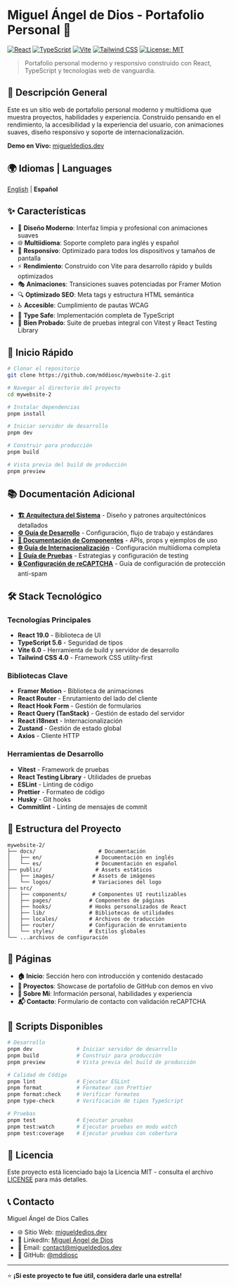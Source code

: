 # Miguel Ángel de Dios - Portafolio Personal 🚀

[![React](https://img.shields.io/badge/React-19.0.0-blue.svg)](https://reactjs.org/)
[![TypeScript](https://img.shields.io/badge/TypeScript-5.6-blue.svg)](https://www.typescriptlang.org/)
[![Vite](https://img.shields.io/badge/Vite-6.0-646CFF.svg)](https://vitejs.dev/)
[![Tailwind CSS](https://img.shields.io/badge/Tailwind%20CSS-4.0-38B2AC.svg)](https://tailwindcss.com/)
[![License: MIT](https://img.shields.io/badge/License-MIT-yellow.svg)](https://opensource.org/licenses/MIT)

> Portafolio personal moderno y responsivo construido con React, TypeScript y tecnologías web de vanguardia.

## 🌟 Descripción General

Este es un sitio web de portafolio personal moderno y multiidioma que muestra proyectos, habilidades y experiencia. Construido pensando en el rendimiento, la accesibilidad y la experiencia del usuario, con animaciones suaves, diseño responsivo y soporte de internacionalización.

**Demo en Vivo:** [migueldedios.dev](https://migueldedios.dev)

## 🌍 Idiomas | Languages

[English](../en/README.md) | **Español**

## ✨ Características

- 🎨 **Diseño Moderno**: Interfaz limpia y profesional con animaciones suaves
- 🌐 **Multiidioma**: Soporte completo para inglés y español
- 📱 **Responsivo**: Optimizado para todos los dispositivos y tamaños de pantalla
- ⚡ **Rendimiento**: Construido con Vite para desarrollo rápido y builds optimizados
- 🎭 **Animaciones**: Transiciones suaves potenciadas por Framer Motion
- 🔍 **Optimizado SEO**: Meta tags y estructura HTML semántica
- ♿ **Accesible**: Cumplimiento de pautas WCAG
- 🎯 **Type Safe**: Implementación completa de TypeScript
- 🧪 **Bien Probado**: Suite de pruebas integral con Vitest y React Testing Library

## 🚀 Inicio Rápido

```bash
# Clonar el repositorio
git clone https://github.com/mddiosc/mywebsite-2.git

# Navegar al directorio del proyecto
cd mywebsite-2

# Instalar dependencias
pnpm install

# Iniciar servidor de desarrollo
pnpm dev

# Construir para producción
pnpm build

# Vista previa del build de producción
pnpm preview
```

## 📚 Documentación Adicional

- [**🏗️ Arquitectura del Sistema**](./ARCHITECTURE.md) - Diseño y patrones arquitectónicos detallados
- [**⚙️ Guía de Desarrollo**](./DEVELOPMENT.md) - Configuración, flujo de trabajo y estándares
- [**🧩 Documentación de Componentes**](./COMPONENTS.md) - APIs, props y ejemplos de uso
- [**🌐 Guía de Internacionalización**](./I18N.md) - Configuración multiidioma completa
- [**🧪 Guía de Pruebas**](./TESTING.md) - Estrategias y configuración de testing
- [**🔒 Configuración de reCAPTCHA**](./RECAPTCHA_SETUP.md) - Guía de configuración de protección anti-spam

## 🛠️ Stack Tecnológico

### Tecnologías Principales

- **React 19.0** - Biblioteca de UI
- **TypeScript 5.6** - Seguridad de tipos
- **Vite 6.0** - Herramienta de build y servidor de desarrollo
- **Tailwind CSS 4.0** - Framework CSS utility-first

### Bibliotecas Clave

- **Framer Motion** - Biblioteca de animaciones
- **React Router** - Enrutamiento del lado del cliente
- **React Hook Form** - Gestión de formularios
- **React Query (TanStack)** - Gestión de estado del servidor
- **React i18next** - Internacionalización
- **Zustand** - Gestión de estado global
- **Axios** - Cliente HTTP

### Herramientas de Desarrollo

- **Vitest** - Framework de pruebas
- **React Testing Library** - Utilidades de pruebas
- **ESLint** - Linting de código
- **Prettier** - Formateo de código
- **Husky** - Git hooks
- **Commitlint** - Linting de mensajes de commit

## 📁 Estructura del Proyecto

```text
mywebsite-2/
├── docs/                    # Documentación
│   ├── en/                 # Documentación en inglés
│   └── es/                 # Documentación en español
├── public/                 # Assets estáticos
│   ├── images/            # Assets de imágenes
│   └── logos/             # Variaciones del logo
├── src/
│   ├── components/        # Componentes UI reutilizables
│   ├── pages/            # Componentes de páginas
│   ├── hooks/            # Hooks personalizados de React
│   ├── lib/              # Bibliotecas de utilidades
│   ├── locales/          # Archivos de traducción
│   ├── router/           # Configuración de enrutamiento
│   └── styles/           # Estilos globales
└── ...archivos de configuración
```

## 🎯 Páginas

- **🏠 Inicio**: Sección hero con introducción y contenido destacado
- **📁 Proyectos**: Showcase de portafolio de GitHub con demos en vivo
- **👤 Sobre Mí**: Información personal, habilidades y experiencia
- **📬 Contacto**: Formulario de contacto con validación reCAPTCHA

## 🔧 Scripts Disponibles

```bash
# Desarrollo
pnpm dev              # Iniciar servidor de desarrollo
pnpm build            # Construir para producción
pnpm preview          # Vista previa del build de producción

# Calidad de Código
pnpm lint             # Ejecutar ESLint
pnpm format           # Formatear con Prettier
pnpm format:check     # Verificar formateo
pnpm type-check       # Verificación de tipos TypeScript

# Pruebas
pnpm test             # Ejecutar pruebas
pnpm test:watch       # Ejecutar pruebas en modo watch
pnpm test:coverage    # Ejecutar pruebas con cobertura
```

## 📄 Licencia

Este proyecto está licenciado bajo la Licencia MIT - consulta el archivo [LICENSE](../../LICENSE) para más detalles.

## 📞 Contacto

Miguel Ángel de Dios Calles

- 🌐 Sitio Web: [migueldedios.dev](https://migueldedios.dev)
- 💼 LinkedIn: [Miguel Ángel de Dios](https://linkedin.com/in/miguelangeldedios)
- 📧 Email: [contact@migueldedios.dev](mailto:contact@migueldedios.dev)
- 🐙 GitHub: [@mddiosc](https://github.com/mddiosc)

---

⭐ **¡Si este proyecto te fue útil, considera darle una estrella!**
